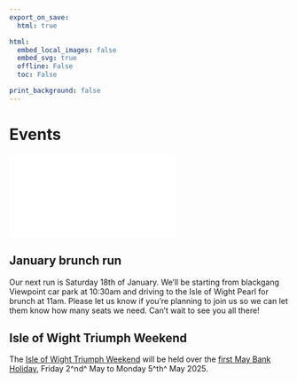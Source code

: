 ```yaml
---
export_on_save:
  html: true

html:
  embed_local_images: false
  embed_svg: true
  offline: False
  toc: False

print_background: false
---
```


# Events

![menubar](/dev/menubar.md)

## January brunch run

Our next run is Saturday 18th of January. We’ll be starting from blackgang Viewpoint car park at 10:30am and driving to the Isle of Wight Pearl for brunch at 11am. Please let us know if you’re planning to join us so we can let them know how many seats we need. Can’t wait to see you all there!

## Isle of Wight Triumph Weekend

The [Isle of Wight Triumph Weekend](/weekend.html) will be held over the [first May Bank Holiday](/iow.ics), Friday 2^nd^ May to Monday 5^th^ May 2025.
